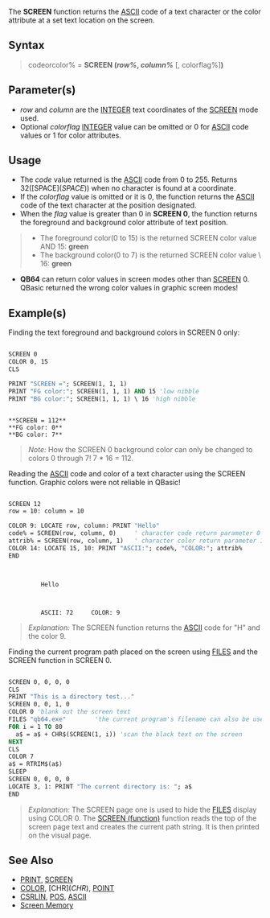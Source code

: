 The **SCREEN** function returns the [ASCII](ASCII) code of a text character or the color attribute at a set text location on the screen.

## Syntax

> codeorcolor% = **SCREEN (*row%*, *column%*** [, colorflag%]**)**

## Parameter(s)

* *row* and *column* are the [INTEGER](INTEGER) text coordinates of the [SCREEN](SCREEN) mode used.
* Optional *colorflag* [INTEGER](INTEGER) value can be omitted or 0 for [ASCII](ASCII) code values or 1 for color attributes.

## Usage

* The *code* value returned is the [ASCII](ASCII) code from 0 to 255. Returns 32([SPACE$](SPACE$)) when no character is found at a coordinate.
* If the *colorflag* value is omitted or it is 0, the function returns the [ASCII](ASCII) code of the text character at the position designated.
* When the *flag* value is greater than 0 in **SCREEN 0**, the function returns the foreground and background color attribute of text position.
> * The foreground color(0 to 15) is the returned SCREEN color value AND 15: **green**
> * The background color(0 to 7) is the returned SCREEN color value \ 16: **green**
* **QB64** can return color values in screen modes other than [SCREEN](SCREEN) 0. QBasic returned the wrong color values in graphic screen modes!

## Example(s)

Finding the text foreground and background colors in SCREEN 0 only:

```vb

SCREEN 0
COLOR 0, 15
CLS

PRINT "SCREEN ="; SCREEN(1, 1, 1)
PRINT "FG color:"; SCREEN(1, 1, 1) AND 15 'low nibble
PRINT "BG color:"; SCREEN(1, 1, 1) \ 16 'high nibble 

```

```text

**SCREEN = 112**
**FG color: 0**
**BG color: 7**

```

>  *Note:* How the SCREEN 0 background color can only be changed to colors 0 through 7! 7 * 16 = 112.

Reading the [ASCII](ASCII) code and color of a text character using the SCREEN function. Graphic colors were not reliable in QBasic!

```vb

SCREEN 12
row = 10: column = 10

COLOR 9: LOCATE row, column: PRINT "Hello"
code% = SCREEN(row, column, 0)     ' character code return parameter 0
attrib% = SCREEN(row, column, 1)   ' character color return parameter 1
COLOR 14: LOCATE 15, 10: PRINT "ASCII:"; code%, "COLOR:"; attrib%
END 

```

```text


         Hello



         ASCII: 72     COLOR: 9

```

> *Explanation:* The SCREEN function returns the [ASCII](ASCII) code for "H" and the color 9.

Finding the current program path placed on the screen using [FILES](FILES) and the SCREEN function in SCREEN 0.

```vb

SCREEN 0, 0, 0, 0
CLS
PRINT "This is a directory test..."
SCREEN 0, 0, 1, 0
COLOR 0 'blank out the screen text
FILES "qb64.exe"        'the current program's filename can also be used
FOR i = 1 TO 80
  a$ = a$ + CHR$(SCREEN(1, i)) 'scan the black text on the screen
NEXT
CLS
COLOR 7
a$ = RTRIM$(a$)
SLEEP
SCREEN 0, 0, 0, 0
LOCATE 3, 1: PRINT "The current directory is: "; a$
END 

```


> *Explanation:* The SCREEN page one is used to hide the [FILES](FILES) display using COLOR 0. The [SCREEN (function)](SCREEN-(function)) function reads the top of the screen page text and creates the current path string. It is then printed on the visual page.

## See Also
 
* [PRINT](PRINT), [SCREEN](SCREEN)
* [COLOR](COLOR), [CHR$](CHR$), [POINT](POINT)
* [CSRLIN](CSRLIN), [POS](POS), [ASCII](ASCII)
* [Screen Memory](Screen-Memory)
